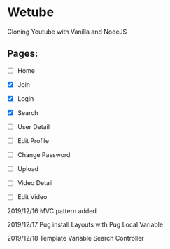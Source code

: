 # Wetube

Cloning Youtube with Vanilla and NodeJS

## Pages:

- [ ] Home
- [x] Join
- [x] Login
- [x] Search
- [ ] User Detail
- [ ] Edit Profile
- [ ] Change Password
- [ ] Upload
- [ ] Video Detail
- [ ] Edit Video


2019/12/16
MVC pattern added

2019/12/17
Pug install
Layouts with Pug
Local Variable

2019/12/18
Template Variable
Search Controller
